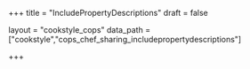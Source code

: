 +++
title = "IncludePropertyDescriptions"
draft = false

layout = "cookstyle_cops"
data_path = ["cookstyle","cops_chef_sharing_includepropertydescriptions"]

+++

<!-- The content of this page is automatically generated from the
cops_chef_sharing_includepropertydescriptions.yml file in github.com/chef/cookstyle/blob/master/docs-chef-io/data/cookstyle/. -->
